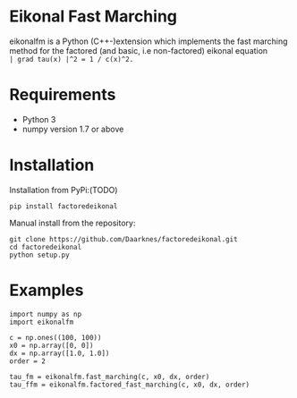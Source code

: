 # Eikonal Fast Marching

eikonalfm is a Python (C++-)extension which implements the fast marching method for the factored (and basic, i.e non-factored) eikonal equation  
```| grad tau(x) |^2 = 1 / c(x)^2.```


# Requirements

- Python 3
- numpy version 1.7 or above


# Installation

Installation from PyPi:(TODO)  
```
pip install factoredeikonal
```

Manual install from the repository:  
```
git clone https://github.com/Daarknes/factoredeikonal.git
cd factoredeikonal
python setup.py
```


# Examples

```
import numpy as np
import eikonalfm

c = np.ones((100, 100))
x0 = np.array([0, 0])
dx = np.array([1.0, 1.0])
order = 2

tau_fm = eikonalfm.fast_marching(c, x0, dx, order)
tau_ffm = eikonalfm.factored_fast_marching(c, x0, dx, order)
```
